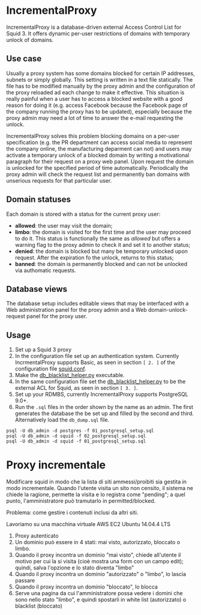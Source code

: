 IncrementalProxy
================

IncrementalProxy is a database-driven external Access Control List for
Squid 3. It offers dynamic per-user restrictions of domains with temporary
unlock of domains.


Use case
--------

Usually a proxy system has some domains blocked for certain IP addresses,
subnets or simply globally. This setting is written in a text file
statically. The file has to be modified manually by the proxy admin and the
configuration of the proxy reloaded ad each change to make it effective. This
situation is really painful when a user has to access a blocked website with a
good reason for doing it (e.g. access Facebook because the Facebook page of the
company running the proxy has to be updated), especially because the proxy admin
may need a lot of time to answer the e-mail requesting the unlock.

IncrementalProxy solves this problem blocking domains on a per-user
specification (e.g. the PR department can access social media to represent the
company online, the manufacturing deparment can not) and users may activate a
temporary unlock of a blocked domain by writing a motivational paragraph for
their request on a proxy web panel. Upon request the domain is unlocked for the
specified period of time automatically. Periodically the proxy admin will check
the request list and permanently ban domains with unserious requests for that
particular user.


Domain statuses
---------------

Each domain is stored with a status for the current proxy user:

- **allowed**: the user may visit the domain;
- **limbo**: the domain is visited for the first time and the user may proceed
  to do it. This status is functionally the same as _allowed_ but offers a
  warning flag to the proxy admin to check it and set it to another status;
- **denied**: the domain is blocked but many be temporary unlocked upon
  request. After the expiration fo the unlock, returns to this status;
- **banned**: the domain is permanently blocked and can not be unlocked via
  authomatic requests.


Database views
--------------

The database setup includes editable views that may be interfaced with a Web
administration panel for the proxy admin and a Web domain-unlock-request panel
for the proxy user.


Usage
-----

1. Set up a Squid 3 proxy
1. In the configuration file set up an authentication system. Currently
   IncrmentalProxy supports Basic, as seen in section `[ 2. ]` of the
   configuration file [squid.conf](squid.conf).
1. Make the [db_blacklist_helper.py](db_blacklist_helper.py) executable.
1. In the same configuration file set the
   [db_blacklist_helper.py](db_blacklist_helper.py) to be the external ACL for
   Squid, as seen in section `[ 3. ]`.
1. Set up your RDMBS, currently IncrementalProxy supports PostgreSQL 9.0+.
1. Run the `.sql` files in the order shown by the name as an admin. The first
   generates the database the be set up and filled by the second and
   third. Alternatively load the `db_dump.sql` file.

```
psql -U db_admin -d postgres -f 01_postgresql_setup.sql
psql -U db_admin -d squid -f 02_postgresql_setup.sql
psql -U db_admin -d squid -f 01_postgresql_setup.sql
```

Proxy incrementale
==================

Modificare squid in modo che la lista di siti ammessi/proibiti sia gestita in
modo incrementale. Quando l'utente visita un sito non censito, il sistema ne
chiede la ragione, permette la visita e lo registra come "pending"; a quel
punto, l'amministratore può tramutarlo in permitted/blocked.

Problema: come gestire i contenuti inclusi da altri siti.

Lavoriamo su una macchina virtuale AWS EC2 Ubuntu 14.04.4 LTS

1. Proxy autenticato
2. Un dominio può essere in 4 stati: mai visto, autorizzato, bloccato o limbo.
3. Quando il proxy incontra un dominio "mai visto", chiede all'utente il motivo
   per cui la si visita (cioè mostra una form con un campo edit); quindi, salva
   l'opzione e lo stato diventa "limbo"
4. Quando il proxy incontra un dominio "autorizzato" o "limbo", lo lascia
   passare
5. Quando il proxy incontra un dominio "bloccato", lo blocca
6. Serve una pagina da cui l'amministratore possa vedere i domini che sono nello
   stato "limbo", e quindi spostarli in white list (autorizzato) o blacklist
   (bloccato)

